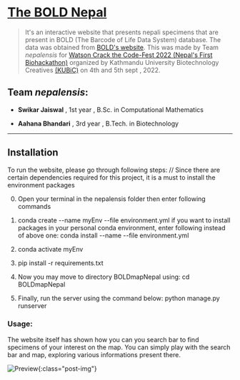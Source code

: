 # [**The BOLD Nepal** <i class="fa fa-github"></i>](https://github.com/suecarjayeswal/nepalensis.git)
>  It's an interactive website that presents nepali specimens that are present in BOLD (The Barcode of Life Data System) database. The data was obtained from [BOLD's website](https://boldsystems.org/). This was made by Team *nepalensis* for [Watson Crack the Code-Fest 2022 (Nepal's First Biohackathon)](https://kubicclub.ku.edu.np/) organized by Kathmandu University Biotechnology Creatives [(KUBiC)](https://kubicclub.ku.edu.np/biohackathon22/) on 4th and 5th sept , 2022.

## Team *nepalensis*:
- **Swikar Jaiswal** , 1st year , B.Sc. in Computational Mathematics
                          
- **Aahana Bhandari** , 3rd year , B.Tech. in Biotechnology


---
## Installation

To run the website, please go through following steps:
// Since there are certain dependencies required for this project, it is a must to install the environment packages

0) Open your terminal in the nepalensis folder then enter following commands
1) conda create --name myEnv --file environment.yml
    if you want to install packages in your personal conda environment, enter following instead of above one:
        conda install --name <urEnvName> --file environment.yml

2) conda activate myEnv
3) pip install -r requirements.txt

4) Now you may move to directory BOLDmapNepal using:
        cd BOLDmapNepal 

5) Finally, run the server using the command below:
        python manage.py runserver
        
### Usage:
The website itself has shown how you can you search bar to find specimens of your interest on the map. You can simply play with the search bar and map, exploring various informations present there.


![Preview]("https://github.com/suecarjayeswal/nepalensis/blob/master/BOLDmapNepal/TheBOLDNepal.gif"){:class="post-img"}














